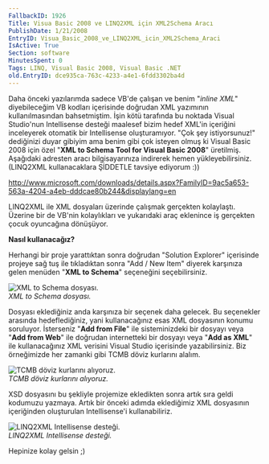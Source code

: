 ```yaml
---
FallbackID: 1926
Title: Visua Basic 2008 ve LINQ2XML için XML2Schema Aracı
PublishDate: 1/21/2008
EntryID: Visua_Basic_2008_ve_LINQ2XML_icin_XML2Schema_Araci
IsActive: True
Section: software
MinutesSpent: 0
Tags: LINQ, Visual Basic 2008, Visual Basic .NET
old.EntryID: dce935ca-763c-4233-a4e1-6fdd3302ba4d
---
```

Daha önceki yazılarımda sadece VB'de çalışan ve benim "*inline XML*"
diyebileceğim VB kodları içerisinde doğrudan XML yazımının
kullanılmasından bahsetmiştim. İşin kötü tarafında bu noktada Visual
Studio'nun Intellisense desteği maalesef bizim hedef XML'in içeriğini
inceleyerek otomatik bir Intellisense oluşturamıyor. "Çok şey
istiyorsunuz!" dediğinizi duyar gibiyim ama benim gibi çok isteyen olmuş
ki Visual Basic 2008 için özel "**XML to Schema Tool for Visual Basic
2008**" üretilmiş. Aşağıdaki adresten aracı bilgisayarınıza indirerek
hemen yükleyebilirsiniz. (LINQ2XML kullanacaklara ŞİDDETLE tavsiye
ediyorum :))

<http://www.microsoft.com/downloads/details.aspx?FamilyID=9ac5a653-563a-4204-a4eb-dddcae80b244&displaylang=en>

LINQ2XML ile XML dosyaları üzerinde çalışmak gerçekten kolaylaştı.
Üzerine bir de VB'nin kolaylıkları ve yukarıdaki araç eklenince iş
gerçekten çocuk oyuncağına dönüşüyor.

**Nasıl kullanacağız?**

Herhangi bir proje yarattıktan sonra doğrudan "Solution Explorer"
içerisinde projeye sağ tuş ile tıkladıktan sonra "Add / New Item"
diyerek karşınıza gelen menüden "**XML to Schema**" seçeneğini
seçebilirsiniz.

![XML to Schema
dosyası.](http://cdn.daron.yondem.com/assets/1926/20012008_1.png)\
*XML to Schema dosyası.*

Dosyası eklediğiniz anda karşınıza bir seçenek daha gelecek. Bu
seçenekler arasında hedeflediğiniz, yani kullanacağınız esas XML
dosyasının konumu soruluyor. İsterseniz "**Add from File**" ile
sisteminizdeki bir dosyayı veya "**Add from Web**" ile doğrudan
internetteki bir dosyayı veya "**Add as XML**" ile kullanacağınız XML
verisini Visual Studio içerisinde yazabilirsiniz. Biz örneğimizde her
zamanki gibi TCMB döviz kurlarını alalım.

![TCMB döviz kurlarını
alıyoruz.](http://cdn.daron.yondem.com/assets/1926/20012008_2.png)\
*TCMB döviz kurlarını alıyoruz.*

XSD dosyasını bu şekliyle projemize ekledikten sonra artık sıra geldi
kodumuzu yazmaya. Artık bir önceki adımda eklediğimiz XML dosyasının
içeriğinden oluşturulan Intellisense'i kullanabiliriz.

![LINQ2XML Intellisense
desteği.](http://cdn.daron.yondem.com/assets/1926/20012008_3.png)\
*LINQ2XML Intellisense desteği.*

Hepinize kolay gelsin ;)



